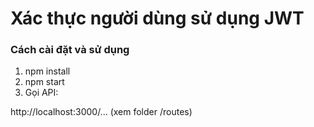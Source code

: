 # Xác thực người dùng sử dụng JWT


### Cách cài đặt và sử dụng
1. npm install
2. npm start
3. Gọi API: 

http://localhost:3000/... (xem folder /routes)